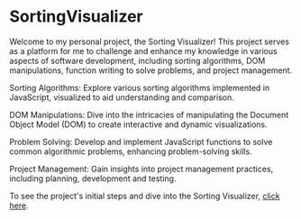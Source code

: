 # SortingVisualizer
Welcome to my personal project, the Sorting Visualizer! This project serves as a platform for me to challenge and enhance my knowledge in various aspects of software development, including sorting algorithms, DOM manipulations, function writing to solve problems, and project management.

Sorting Algorithms: Explore various sorting algorithms implemented in JavaScript, visualized to aid understanding and comparison.

DOM Manipulations: Dive into the intricacies of manipulating the Document Object Model (DOM) to create interactive and dynamic visualizations.

Problem Solving: Develop and implement JavaScript functions to solve common algorithmic problems, enhancing problem-solving skills.

Project Management: Gain insights into project management practices, including planning, development and testing.

To see the project's initial steps and dive into the Sorting Visualizer, [click here](https://gangueboris.github.io/SortingVisualizer/).
